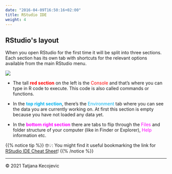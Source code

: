 ```yaml
---
date: "2016-04-09T16:50:16+02:00"
title: RStudio IDE
weight: 4
---
```


## RStudio's layout 

When you open RStudio for the first time it will be split into three sections. Each section has its own tab with shortcuts for the relevant options available from the main RStudio menu. 

![](/day1/RStudioIDE/images/RStudioWindow.png?width=40pc)

- The tall <span style="color:red">**red section**</span>  on the left is the <span style="color:red">Console</span> and that’s where you can type in R code to execute.
This code is also called commands or functions.

- In the <span style="color:#00B2EE">**top right section**</span>, there’s the <span style="color:#00B2EE">Environment</span> tab where you can see the data you are currently working on. At first this section is empty because you have not loaded any data yet.

- In the <span style="color:#FF00FF">**bottom right section**</span> there are tabs to flip through the <span style="color:#FF00FF">Files</span> and folder structure of your computer (like in Finder or Explorer), <span style="color:#FF00FF">Help</span> information etc.

{{% notice tip %}}
🤓💡: You might find it useful bookmarking the link for [RStudio IDE Cheat Sheet](https://www.rstudio.com/wp-content/uploads/2016/01/rstudio-IDE-cheatsheet.pdf)!
{{% /notice %}}

-----------------------------
© 2021 Tatjana Kecojevic

